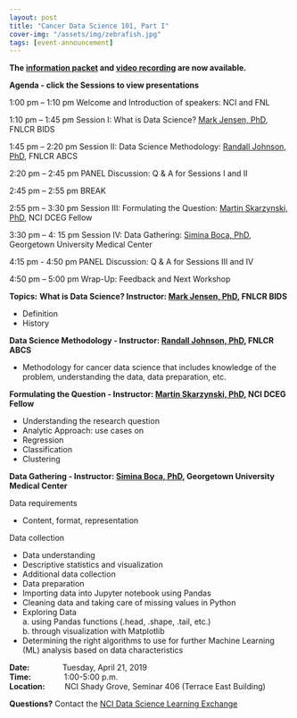 ```yaml
---
layout: post
title: "Cancer Data Science 101, Part I"
cover-img: "/assets/img/zebrafish.jpg"
tags: [event-announcement]
---
```


**The [information packet](../attachments/CancerDataScience_101_Packet_for_Participants.pdf) and [video recording](https://cbiit.webex.com/cbiit/ldr.php?RCID=3ff4c1add286d91aea3703c5826be170) are now available.**  

**Agenda - click the Sessions to view presentations**
  
1:00 pm – 1:10 pm      Welcome and Introduction of speakers: NCI and FNL                     
  
1:10 pm – 1:45 pm      Session I: What is Data Science? [Mark Jensen, PhD](https://www.linkedin.com/in/fortinbras/), FNLCR BIDS
  
1:45 pm – 2:20 pm      Session II: Data Science Methodology: [Randall Johnson, PhD](https://www.linkedin.com/in/randall-johnson-77ba3a1b/), FNLCR ABCS
  
2:20 pm – 2:45 pm      PANEL Discussion: Q & A for Sessions I and II           
  
2:45 pm – 2:55 pm      BREAK                                                                        
  
2:55 pm – 3:30 pm      Session III: Formulating the Question: [Martin Skarzynski, PhD](https://marskar.github.io/), NCI DCEG Fellow
  
3:30 pm – 4: 15 pm     Session IV: Data Gathering: [Simina Boca, PhD](https://icbi.georgetown.edu/Boca), Georgetown University Medical Center            
  
4:15 pm  - 4:50 pm     PANEL Discussion:  Q & A for Sessions III and IV                   
  
4:50 pm – 5:00 pm      Wrap-Up: Feedback and Next Workshop    


**Topics:**
**What is Data Science? Instructor: [Mark Jensen, PhD](https://www.linkedin.com/in/fortinbras/), FNLCR BIDS**
- Definition  
- History  

**Data Science Methodology - Instructor: [Randall Johnson, PhD](https://www.linkedin.com/in/randall-johnson-77ba3a1b/), FNLCR ABCS**
- Methodology for cancer data science that includes knowledge of the problem, understanding the data, data preparation, etc.

**Formulating the Question - Instructor: [Martin Skarzynski, PhD](https://marskar.github.io/), NCI DCEG Fellow**
- Understanding the research question
- Analytic Approach: use cases on
- Regression
- Classification
- Clustering

**Data Gathering - Instructor: [Simina Boca, PhD](https://icbi.georgetown.edu/Boca), Georgetown University Medical Center**  

Data requirements
- Content, format, representation  

Data collection
- Data understanding
- Descriptive statistics and visualization
- Additional data collection
- Data preparation
- Importing data into Jupyter notebook using Pandas  
- Cleaning data and taking care of missing values in Python  
- Exploring Data  
a. using Pandas functions (.head, .shape, .tail, etc.)  
b. through visualization with Matplotlib  
- Determining the right algorithms to use for further Machine Learning (ML) analysis based on data characteristics  

**Date:** &nbsp;&nbsp;&nbsp;&nbsp;&nbsp;&nbsp;&nbsp;&nbsp;&nbsp;&nbsp;&nbsp;&nbsp;&nbsp;&nbsp;Tuesday, April 21, 2019  
**Time:** &nbsp;&nbsp;&nbsp;&nbsp;&nbsp;&nbsp;&nbsp;&nbsp;&nbsp;&nbsp;&nbsp;&nbsp;&nbsp;&nbsp;1:00-5:00 p.m.  
**Location:**&nbsp;&nbsp;&nbsp;&nbsp;&nbsp;&nbsp;&nbsp;&nbsp;&nbsp;NCI Shady Grove, Seminar 406 (Terrace East Building)  

**Questions?** Contact the [NCI Data Science Learning Exchange](mailto:NCIDataScienceLearningExchange@mail.nih.gov)



